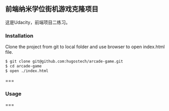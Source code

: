 ## 前端纳米学位街机游戏克隆项目
这是Udacity，前端项目二练习。
### Installation
Clone the project from git to local folder and use browser to open index.html file.
```bash
$ git clone git@github.com:hugostech/arcade-game.git
$ cd arcade-game
$ open ./index.html
```
===
### Usage
===
